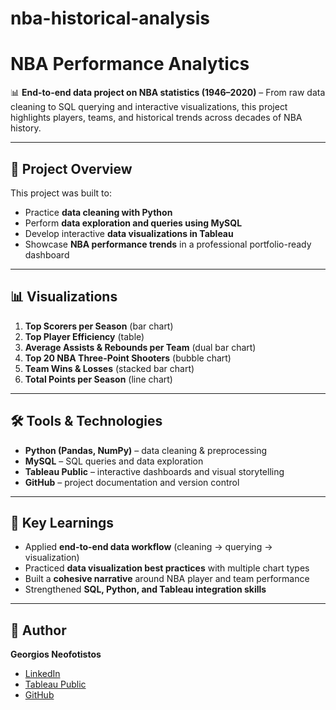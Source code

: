 # nba-historical-analysis
# NBA Performance Analytics

📊 **End-to-end data project on NBA statistics (1946–2020)** – From raw data cleaning to SQL querying and interactive visualizations, this project highlights players, teams, and historical trends across decades of NBA history.

---

## 🔎 Project Overview
This project was built to:  
- Practice **data cleaning with Python**  
- Perform **data exploration and queries using MySQL**  
- Develop interactive **data visualizations in Tableau**  
- Showcase **NBA performance trends** in a professional portfolio-ready dashboard  

---

## 📊 Visualizations
1. **Top Scorers per Season** (bar chart)  
2. **Top Player Efficiency** (table)  
3. **Average Assists & Rebounds per Team** (dual bar chart)  
4. **Top 20 NBA Three-Point Shooters** (bubble chart)  
5. **Team Wins & Losses** (stacked bar chart)  
6. **Total Points per Season** (line chart)  

---

## 🛠 Tools & Technologies
- **Python (Pandas, NumPy)** – data cleaning & preprocessing  
- **MySQL** – SQL queries and data exploration  
- **Tableau Public** – interactive dashboards and visual storytelling  
- **GitHub** – project documentation and version control  

---



## 🚀 Key Learnings
- Applied **end-to-end data workflow** (cleaning → querying → visualization)  
- Practiced **data visualization best practices** with multiple chart types  
- Built a **cohesive narrative** around NBA player and team performance  
- Strengthened **SQL, Python, and Tableau integration skills**  

---

## 👤 Author
**Georgios Neofotistos**  
- [LinkedIn](https://www.linkedin.com/in/yourprofile)  
- [Tableau Public](https://public.tableau.com/app/profile/yourprofile)  
- [GitHub](https://github.com/GiorgosNeofotistos)
